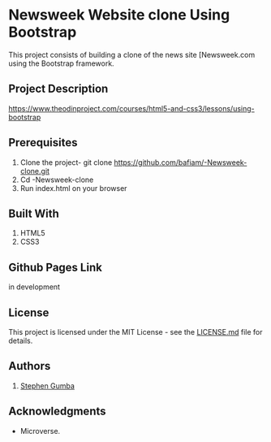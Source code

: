 # Newsweek Website clone Using Bootstrap

This project consists of building a clone of the news site [Newsweek[](https://www.newsweek.com/).com using the Bootstrap framework.

## Project Description

<https://www.theodinproject.com/courses/html5-and-css3/lessons/using-bootstrap>

## Prerequisites

1. Clone the project- git clone <https://github.com/bafiam/-Newsweek-clone.git>
2. Cd -Newsweek-clone
3. Run index.html on your browser

## Built With

1. HTML5
2. CSS3

## Github Pages Link

in development

## License

This project is licensed under the MIT License - see the [LICENSE.md](LICENSE.md) file for details.

## Authors

1. [Stephen Gumba](https://github.com/bafiam)

## Acknowledgments

* Microverse.
